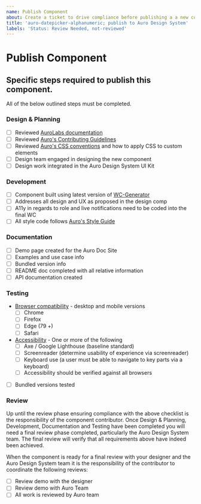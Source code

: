 ```yaml
---
name: Publish Component
about: Create a ticket to drive compliance before publishing a a new componet to Auro Design System
title: 'auro-datepicker-alphanumeric; publish to Auro Design System'
labels: 'Status: Review Needed, not-reviewed'
---
```


# Publish Component

## Specific steps required to publish this component.

All of the below outlined steps must be completed.

### Design & Planning
- [ ] Reviewed [AuroLabs documentation](http://auro.alaskaair.com/)
- [ ] Reviewed [Auro's Contributing Guidelines](http://auro.alaskaair.com/contributing)
- [ ] Reviewed [Auro's CSS conventions](http://auro.alaskaair.com/webcorestylesheets/conventions) and how to apply CSS to custom elements
- [ ] Design team engaged in designing the new component
- [ ] Design work integrated in the Auro Design System UI Kit

### Development
- [ ] Component built using latest version of [WC-Generator](http://auro.alaskaair.com/getting-started/developers/generator/install)
- [ ] Addresses all design and UX as proposed in the design comp
- [ ] A11y in regards to role and live notifications need to be coded into the final WC
- [ ] All style code follows [Auro's Style Guide](http://auro.alaskaair.com/webcorestylesheets/guidelines)

### Documentation
- [ ] Demo page created for the Auro Doc Site
- [ ] Examples and use case info
- [ ] Bundled version info
- [ ] README doc completed with all relative information
- [ ] API documentation created

### Testing
- [Browser compatibility](http://auro.alaskaair.com/support/browsersSupport) - desktop and mobile versions
  - [ ] Chrome
  - [ ] Firefox
  - [ ] Edge (79 +)
  - [ ] Safari
- [Accessibility](http://auro.alaskaair.com/a11y-statement) - One or more of the following
  - [ ] Axe / Google Lighthouse (baseline standard)
  - [ ] Screenreader (determine usability of experience via screenreader)
  - [ ] Keyboard use (a user must be able to navigate to key parts via a keyboard)
  - [ ] Accessibility should be verified against all browsers
- [ ] Bundled versions tested


### Review
Up until the review phase ensuring compliance with the above checklist is the responsibility of the component contributor. Once Design & Planning, Development, Documentation and Testing have been completed you will need a final review phase completed, particularly the Auro Design System team. The final review will verify that all requirements above have indeed been achieved.

When the component is ready for a final review with your designer and the Auro Design System team it is the responsibility of the contributor to coordinate the following reviews:

- [ ] Review demo with the designer
- [ ] Review demo with Auro Team
- [ ] All work is reviewed by Auro team

